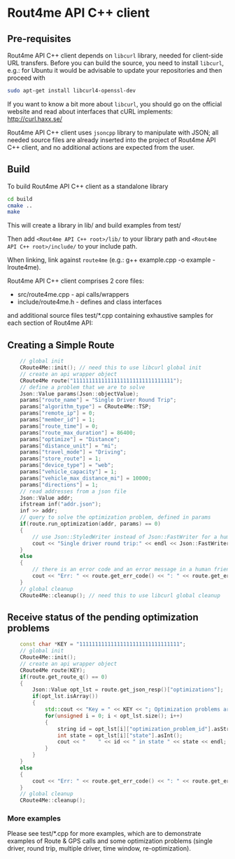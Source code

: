 # Rout4me API C++ client

## Pre-requisites

Rout4me API C++ client depends on `libcurl` library, needed for client-side URL transfers. Before you can build the source, you need to install `libcurl`, e.g.: for Ubuntu it would be advisable to update your repositories and then proceed with

```bash
sudo apt-get install libcurl4-openssl-dev
```

If you want to know a bit more about `libcurl`, you should go on the official website and read about interfaces that cURL implements: http://curl.haxx.se/

Rout4me API C++ client uses `jsoncpp` library to manipulate with JSON; all needed source files are already inserted into the project of Rout4me API C++ client, and no additional actions are expected from the user.

## Build

To build Rout4me API C++ client as a standalone library

```bash
cd build
cmake ..
make
```

This will create a library in lib/ and build examples from test/

Then add `<Rout4me API C++ root>/lib/` to your library path and `<Rout4me API C++ root>/include/` to your include path.

When linking, link against `route4me` (e.g.: g++ example.cpp -o example -lroute4me).

Rout4me API C++ client comprises 2 core files:

* src/route4me.cpp - api calls/wrappers
* include/route4me.h - defines and class interfaces

and additional source files test/*.cpp containing exhaustive samples for each section of Rout4me API:

## Creating a Simple Route

```c++
    // global init
    CRoute4Me::init(); // need this to use libcurl global init
    // create an api wrapper object
    CRoute4Me route("11111111111111111111111111111111");
    // define a problem that we are to solve
    Json::Value params(Json::objectValue);
    params["route_name"] = "Single Driver Round Trip";
    params["algorithm_type"] = CRoute4Me::TSP;
    params["remote_ip"] = 0;
    params["member_id"] = 1;
    params["route_time"] = 0;
    params["route_max_duration"] = 86400;
    params["optimize"] = "Distance";
    params["distance_unit"] = "mi";
    params["travel_mode"] = "Driving";
    params["store_route"] = 1;
    params["device_type"] = "web";
    params["vehicle_capacity"] = 1;
    params["vehicle_max_distance_mi"] = 10000;
    params["directions"] = 1;
    // read addresses from a json file
    Json::Value addr;
    ifstream inf("addr.json");
    inf >> addr;
    // query to solve the optimization problem, defined in params
    if(route.run_optimization(addr, params) == 0)
    {
        // use Json::StyledWriter instead of Json::FastWriter for a human friendly output
        cout << "Single driver round trip:" << endl << Json::FastWriter().write(route.get_json_resp()) << endl;
    }
    else
    {
        // there is an error code and an error message in a human friendly format
        cout << "Err: " << route.get_err_code() << ": " << route.get_err_msg() << endl;
    }
    // global cleanup
    CRoute4Me::cleanup(); // need this to use libcurl global cleanup
```

## Receive status of the pending optimization problems

```c++
    const char *KEY = "11111111111111111111111111111111";
    // global init
    CRoute4Me::init();
    // create an api wrapper object
    CRoute4Me route(KEY);
    if(route.get_route_q() == 0)
    {
        Json::Value opt_lst = route.get_json_resp()["optimizations"];
        if(opt_lst.isArray())
        {
            std::cout << "Key = " << KEY << "; Optimization problems are:" << endl;
            for(unsigned i = 0; i < opt_lst.size(); i++)
            {
                string id = opt_lst[i]["optimization_problem_id"].asString();
                int state = opt_lst[i]["state"].asInt();
                cout << "    " << id << " in state " << state << endl;
            }
        }
    }
    else
    {
        cout << "Err: " << route.get_err_code() << ": " << route.get_err_msg() << endl;
    }
    // global cleanup
    CRoute4Me::cleanup();
```

### More examples

Please see test/*.cpp for more examples, which are to demonstrate examples of Route & GPS calls and some optimization problems (single driver, round trip, multiple driver, time window, re-optimization).
